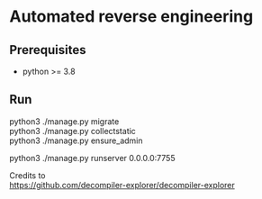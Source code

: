 # Automated reverse engineering

## Prerequisites
- python >= 3.8

## Run
python3 ./manage.py migrate  
python3 ./manage.py collectstatic  
python3 ./manage.py ensure_admin  

python3 ./manage.py runserver 0.0.0.0:7755


Credits to  
https://github.com/decompiler-explorer/decompiler-explorer  